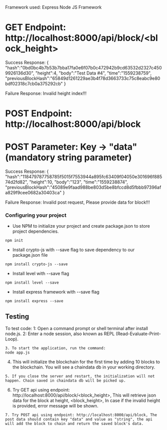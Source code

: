 Framework used: Express Node JS Framework

# GET Endpoint: http://localhost:8000/api/block/<block_height>

Success Response: 
{
   "hash":"0bd0bc4b7b53b7bba17fa0e6f07b0c472942b9cd63532d2327c4509926136d30",
   "height":4,
   "body":"Test Data #4",
   "time":"1559238759",
   "previousBlockHash":"65849d1261229ae3b4f78d3663733c75c8eabc9e80bdf02318c7cb0a375292cb"
}

Failure Response:
Invalid height index!!!


# POST Endpoint: http://localhost:8000/api/block
# POST Parameter: Key -> "data" (mandatory string parameter)
Success Response:
{
   "hash":"118479787758785f5015f7553944a895fc63409f04050e301696f88574d2fd82",
   "height":10,
   "body":"123",
   "time":"1559238874",
   "previousBlockHash":"45089e9faad988be803d5be8bfccd8d5fbbb97396afa829f9cee0682a30403ca"
}

Failure Response:
Invalid post request, Please provide data for block!!!

### Configuring your project

- Use NPM to initialize your project and create package.json to store project dependencies.
```
npm init
```
- Install crypto-js with --save flag to save dependency to our package.json file
```
npm install crypto-js --save
```
- Install level with --save flag
```
npm install level --save
```
- Install express framework with --save flag
```
npm install express --save
```

## Testing

To test code:
1: Open a command prompt or shell terminal after install node.js.
2: Enter a node session, also known as REPL (Read-Evaluate-Print-Loop).
```
3. To start the application, run the command:
node app.js
```
4. This will initialize the blockchain for the first time by adding 10 blocks to the blockchain. You will see a chaindata db in your working directory.
```
5. If you close the server and restart, the initialization will not happen. Chain saved in chaindata db will be picked up.
```
6. Try GET api using endpoint: http://localhost:8000/api/block/<block_height>, This will retrieve json data for the block at height, <block_height>, In case if the invalid height is provided, error message will be shown.
```
7. Try POST api using endpoint: http://localhost:8000/api/block, The post data should contain key "data" and value as "string", the api will add the block to chain and return the saved block's data.